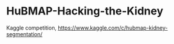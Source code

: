 # HuBMAP-Hacking-the-Kidney
Kaggle competition, https://www.kaggle.com/c/hubmap-kidney-segmentation/
